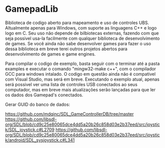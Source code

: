 # GamepadLib
Biblioteca de codigo aberto para mapeamento e uso de controles UBS. Altualmente apenas para Windows, com suporte as linguagens C++ e logo logo em C. Seu uso não depende de bilbiotecas externas, fazendo com que seja possivel usa-la facilmente com qualquer biblioteca de desenvolvimento de games. Se você ainda não sabe desenvolver games para fazer o uso dessa biblioteca em breve terei outros projetos abertos para desenvolvimento de games e game engines.

Para compilar o codigo de exemplo, basta seguir com o terminar até a pasta examples e executar o comando "mingw32-make c++", com o compilador GCC para windows intalado. O codigo em questão ainda não é compativel com Visual Studio, mas será em breve. Executando o exemplo atual, apenas será possivel ver uma lista de controles USB conectados ao seus computador, mas em breve mais atualizações serão lançadas para que ler os dados dos Gamepad's conectados.

Gerar GUID do banco de dados:

https://github.com/mdqinc/SDL_GameControllerDB/tree/master
https://github.com/libsdl-org/SDL/blob/cd9c25e80065dce4dd5a20b26c858d03e2b37eed/src/joystick/SDL_joystick.c#L2709
https://github.com/libsdl-org/SDL/blob/cd9c25e80065dce4dd5a20b26c858d03e2b37eed/src/joystick/android/SDL_sysjoystick.c#L341